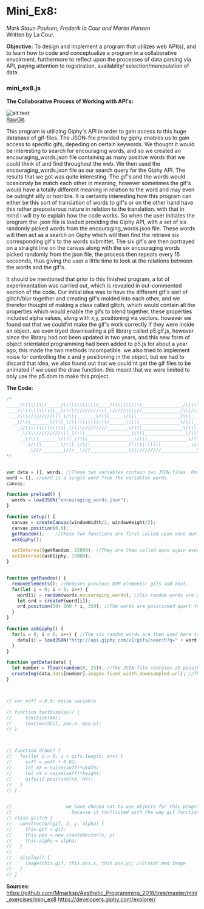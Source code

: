 # Mini_Ex8:
*Mark Staun Poulsen, Frederik la Cour and Martin Hansen*  
Written by La Cour.

**Objective:**
To design and implement a program that utilizes web API(s), and to learn how to code and conceptualize a program in a collaborative envoirment. furthermore to reflect upon the processes of data parsing via API, paying attention to registration, availablity/ selection/manipulation of data.

### mini_ex8.js
**The Collaborative Process of Working with API's:**

![alt text](https://github.com/L4COUR/Aesthetic_Programming_Mini_Ex-s/blob/master/Mini_Ex8/Screen%20Shot%202018-04-08%20at%2015.32.37.png "mini_ex8.js")
</br>
[RawGit](https://cdn.rawgit.com/Mmarksp/Aesthetic_Programming_2018/fc238976/mini_exercises/mini_ex8/index_mini_ex8.html).

This program is utilizing Giphy's API in order to gain access to this huge database of gif-files. The JSON-file provided by giphy enables us to gain access to specific gifs, depeding on certain keywords. We thought it would be interesting to search for encouraging words, and so we created an encouraging_words.json file containing as many positive words that we could think of and find throughout the web. We then used the encouraging_words.json file as our search query for the Giphy API. The results that we got was quite interesting. The gif's and the words would ocasionaly be match each other in meaning, however sometimes the gif's would have a totally different meaning in relation to the word and may even be outright silly or horrible. It is certainly interesting how this program can either be this sort of translation of words to gif's or on the other hand have this rather preposterous nature in relation to the translation. with that in mind I will try to explain how the code works. So when the user initiates the program the .json file is loaded providing the Giphy API, with a set of six randomly picked words from the encouraging_words.json file. These words will then act as a search on Giphy which will then find the retrieve six corresponding gif's to the words submittet. The six gif's are then portrayed on a straight line on the canvas along with the six encouraging words picked randomly from the json file, the process then repeats every 15 secoonds, thus giving the user a little time to look at the relations between the words and the gif's.
</br>

It should be mentioned that prior to this finished program, a lot of experimentation was carried out, which is revealed in out-commented section of the code. Our initial idea was to have the different gif's sort of glitch/blur together and creating gif's molded into each other, and we therefor thought of making a class called glitch, which would contain all the properties which would enable the gifs to blend together. these properties included alpha values, along with x,y, positioning via vectors. however we found out that we could'nt make the gif's work correctly if they were inside an object. we even tryed downloading a p5 library called p5.gif.js, however since the library had not been updated in two years, and this new form of object orientated programming had been added to p5.js for about a year ago, this made the two methods incompatible. we also tried to implement noise for controlling the x and y positioning in the object, but we had to discard that idea, we also found out that we could'nt get the gif files to be animated if we used the draw function. this meant that we were limited to only use the p5.dom to make this project. 

**The Code:**

```javascript
/*
_____/\\\\\\\\\_____/\\\\\\\\\\\\\____/\\\\\\\\\\\_______________/\\\\\\\\\\\\__/\\\\\\\\\\\__/\\\\\\\\\\\\\\\_____/\\\\\\\\\\\___
 ___/\\\\\\\\\\\\\__\/\\\/////////\\\_\/////\\\///______________/\\\//////////__\/////\\\///__\/\\\///////////____/\\\/////////\\\_
  __/\\\/////////\\\_\/\\\_______\/\\\_____\/\\\________________/\\\_________________\/\\\_____\/\\\______________\//\\\______\///__
   _\/\\\_______\/\\\_\/\\\\\\\\\\\\\/______\/\\\_______________\/\\\____/\\\\\\\_____\/\\\_____\/\\\\\\\\\\\_______\////\\\_________
    _\/\\\\\\\\\\\\\\\_\/\\\/////////________\/\\\_______________\/\\\___\/////\\\_____\/\\\_____\/\\\///////___________\////\\\______
     _\/\\\/////////\\\_\/\\\_________________\/\\\_______________\/\\\_______\/\\\_____\/\\\_____\/\\\_____________________\////\\\___
      _\/\\\_______\/\\\_\/\\\_________________\/\\\_______________\/\\\_______\/\\\_____\/\\\_____\/\\\______________/\\\______\//\\\__
       _\/\\\_______\/\\\_\/\\\______________/\\\\\\\\\\\___________\//\\\\\\\\\\\\/___/\\\\\\\\\\\_\/\\\_____________\///\\\\\\\\\\\/___
        _\///________\///__\///______________\///////////_____________\////////////____\///////////__\///________________\///////////_____
*/


var data = [], words, //These two variables contain two JSON-files. One is an array, because it contains multiple instanses of the same set of strings (see line 45). Therefore it becomes an array containing arrays (since a JSON-file is an array once loaded).
word = [], //word is a single word from the variables words.
canvas;

function preload() {
  words = loadJSON("encouraging_words.json");
}

function setup() {
  canvas = createCanvas(windowWidth/2, windowHeight/2);
  canvas.position(0,0);
  getRandom();    //These two functions are first called upon once during setup.
  askGiphy();

  setInterval(getRandom, 15000); //They are then called upon again every 15 seconds.
  setInterval(askGiphy, 15000);
}


function getRandom() {
  removeElements(); //Removes previous DOM-elements: gifs and text.
  for(let i = 0; i < 6; i++) {
    word[i] = random(words.encouraging_words); //Six random words are picked out from the JSON-file over this for-loop
    let ord = createP(word[i]);
    ord.position(50+ 200 * i, 350); //The words are positioned apart from one another using the i-value to multiply.
  }
}

function askGiphy() {
  for(i = 0; i < 6; i++) { //The six random words are then used here to get six completely different JSON-files.
    data[i] = loadJSON("http://api.giphy.com/v1/gifs/search?q=" + word[i] + "&api_key=dc6zaTOxFJmzC&limit=25", gotData); //The callback function makes it so that gotData will run for every iteration of the loop right after this line here.
  }
}

function gotData(data) {
  let number = floor(random(0, 25)); //The JSON-file contains 25 possible gifs. As one file is loaded, the program will use a random number to pick one gif out.
  createImg(data.data[number].images.fixed_width_downsampled.url); //The gif is then displayed. fixed_width_downsampled was the only option we deemed was workable for our program.
}



// var xoff = 0.0; noise variable

// function textDisplay() {
//     textSize(46);
//     text(word[i], pos.x, pos.y);
// }



// function draw() {
//   for(let i = 0; i < gifs.length; i++) {
//     xoff = xoff + 0.01;
//     let nX = noise(xoff)*width;
//     let nY = noise(xoff)*height;
//     gifs[i].position(nX, nY);
//   }
// }


//                    we have chosen not to use objects for this program,
//                      because it conflicted with the way gif function
// class glitch {
//   constructor(gif, x, y, alpha) {
//     this.gif = gif;
//     this.pos = new createVector(x, y)
//     this.alpha = alpha;
//   }
//
//   display() {
//     image(this.gif, this.pos.x, this.pos.y); //Erstat med Image
//   }
// }

```
**Sources:**
https://github.com/Mmarksp/Aesthetic_Programming_2018/tree/master/mini_exercises/mini_ex8
https://developers.giphy.com/explorer/
